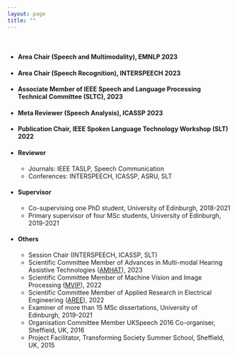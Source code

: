 ```yaml
---
layout: page
title: ""
---
```


<br>

* #### Area Chair (Speech and Multimodality), EMNLP 2023
* #### Area Chair (Speech Recognition), INTERSPEECH 2023
* #### Associate Member of IEEE Speech and Language Processing Technical Committee (SLTC), 2023 
* #### Meta Reviewer (Speech Analysis), ICASSP 2023 
* #### Publication Chair, IEEE Spoken Language Technology Workshop (SLT) 2022

<!--
* #### Session Chair
   - Spoken Language Technology Workshop (SLT) 2022
   - ICASSP 2022, Session: Language Disorder Detection
   - INTERSPEECH 2019, Session: ASR for Noisy and Far-Field Speech
-->

* #### Reviewer 
   - Journals: IEEE TASLP, Speech Communication
   - Conferences: INTERSPEECH, ICASSP, ASRU, SLT
     
 
* #### Supervisor 
   - Co-supervising one PhD student, University of Edinburgh, 2018-2021
   - Primary supervisor of four MSc students, University of Edinburgh, 2019-2021


* #### Others
   - Session Chair (INTERSPEECH, ICASSP, SLT) 
   - Scientific Committee Member of Advances in Multi-modal Hearing Assistive Technologies ([AMHAT](https://cogmhear.org/amhat2023/)), 2023
   - Scientific Committee Member of Machine Vision and Image Processing ([MVIP](https://mvip2022.ismvipconf.ir/Sci.php)), 2022
   - Scientific Committee Member of Applied Research in Electrical Engineering ([AREE](https://aree2023.scu.ac.ir/fa/page.php?rid=58)), 2022
   - Examiner of more than 15 MSc dissertations, University of Edinburgh, 2019-2021
   - Organisation Committee Member UKSpeech 2016 Co-organiser, Sheffield, UK, 2016
   - Project Facilitator, Transforming Society Summer School, Sheffield, UK, 2015
